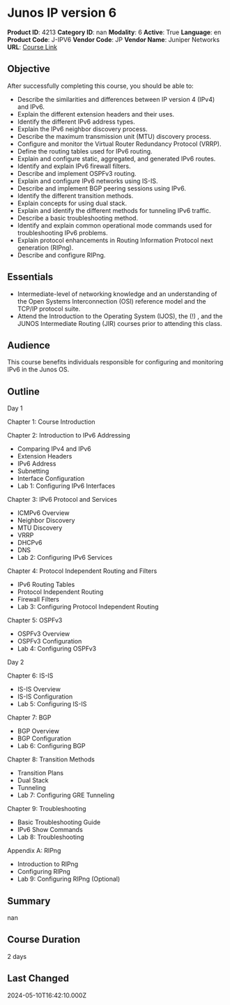 # Junos IP version 6

**Product ID**: 4213
**Category ID**: nan
**Modality**: 6
**Active**: True
**Language**: en
**Product Code**: J-IPV6
**Vendor Code**: JP
**Vendor Name**: Juniper Networks
**URL**: [Course Link](https://www.fastlaneus.com/course/juniper-j-ipv6)

## Objective
After successfully completing this course, you should be able to:


- Describe the similarities and differences between IP version 4 (IPv4) and IPv6.
- Explain the different extension headers and their uses.
- Identify the different IPv6 address types.
- Explain the IPv6 neighbor discovery process.
- Describe the maximum transmission unit (MTU) discovery process.
- Configure and monitor the Virtual Router Redundancy Protocol (VRRP).
- Define the routing tables used for IPv6 routing.
- Explain and configure static, aggregated, and generated IPv6 routes.
- Identify and explain IPv6 firewall filters.
- Describe and implement OSPFv3 routing.
- Explain and configure IPv6 networks using IS-IS.
- Describe and implement BGP peering sessions using IPv6.
- Identify the different transition methods.
- Explain concepts for using dual stack.
- Explain and identify the different methods for tunneling IPv6 traffic.
- Describe a basic troubleshooting method.
- Identify and explain common operational mode commands used for troubleshooting IPv6 problems.
- Explain protocol enhancements in Routing Information Protocol next generation (RIPng).
- Describe and configure RIPng.

## Essentials
- Intermediate-level of networking knowledge and an understanding of the Open Systems Interconnection (OSI) reference model and the TCP/IP protocol suite.
- Attend the Introduction to the Operating System (IJOS), the (!) , and the JUNOS Intermediate Routing (JIR) courses prior to attending this class.

## Audience
This course benefits individuals responsible for configuring and monitoring IPv6 in the Junos OS.

## Outline
Day 1

Chapter 1: Course Introduction

Chapter 2: Introduction to IPv6 Addressing

- Comparing IPv4 and IPv6
- Extension Headers
- IPv6 Address
- Subnetting
- Interface Configuration
- Lab 1: Configuring IPv6 Interfaces

Chapter 3: IPv6 Protocol and Services

- ICMPv6 Overview
- Neighbor Discovery
- MTU Discovery
- VRRP
- DHCPv6
- DNS
- Lab 2: Configuring IPv6 Services

Chapter 4: Protocol Independent Routing and Filters

- IPv6 Routing Tables
- Protocol Independent Routing
- Firewall Filters
- Lab 3: Configuring Protocol Independent Routing

Chapter 5: OSPFv3

- OSPFv3 Overview
- OSPFv3 Configuration
- Lab 4: Configuring OSPFv3

Day 2

Chapter 6: IS-IS

- IS-IS Overview
- IS-IS Configuration
- Lab 5: Configuring IS-IS

Chapter 7: BGP

- BGP Overview
- BGP Configuration
- Lab 6: Configuring BGP

Chapter 8: Transition Methods

- Transition Plans
- Dual Stack
- Tunneling
- Lab 7: Configuring GRE Tunneling

Chapter 9: Troubleshooting

- Basic Troubleshooting Guide
- IPv6 Show Commands
- Lab 8: Troubleshooting

Appendix A: RIPng

- Introduction to RIPng
- Configuring RIPng
- Lab 9: Configuring RIPng (Optional)

## Summary
nan

## Course Duration
2 days

## Last Changed
2024-05-10T16:42:10.000Z
